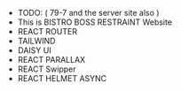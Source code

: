 * TODO: ( 79-7 and the server site also )
* This is BISTRO BOSS RESTRAINT Website
* REACT ROUTER
* TAILWIND
* DAISY UI
* REACT PARALLAX
* REACT Swipper
* REACT HELMET ASYNC
